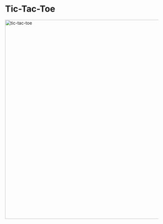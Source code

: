 # Tic-Tac-Toe

<img width="657" alt="tic-tac-toe" src="https://github.com/r2510/Tic-Tac-Toe/assets/62707526/5bc5d3b1-dd6c-4311-875c-fdfcb22ff6bb">


